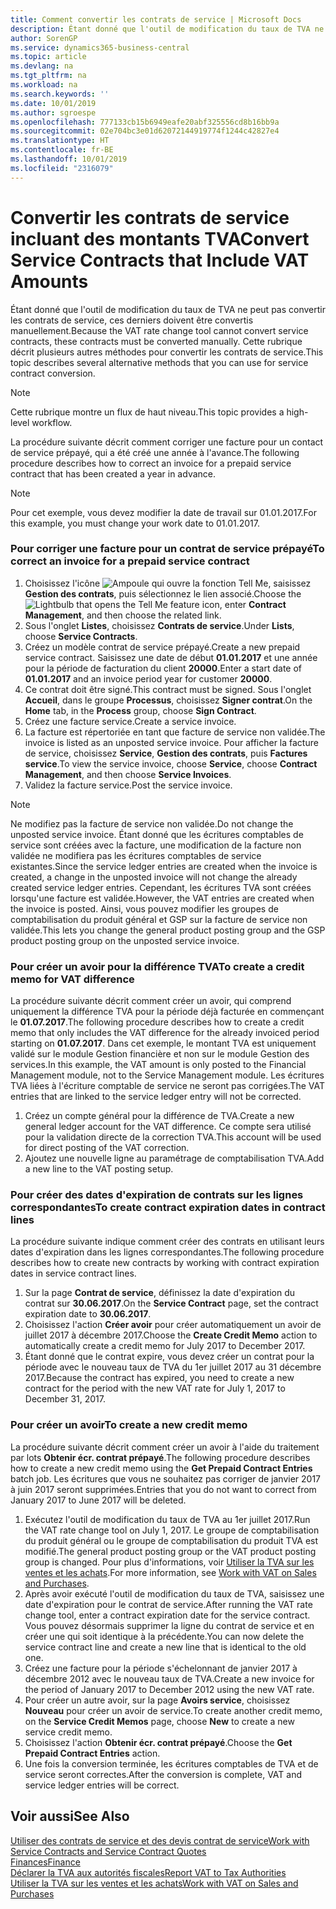 ```yaml
---
title: Comment convertir les contrats de service | Microsoft Docs
description: Étant donné que l'outil de modification du taux de TVA ne peut pas convertir les contrats de service, ces derniers doivent être convertis manuellement. Cette rubrique décrit plusieurs autres méthodes pour convertir les contrats de service.
author: SorenGP
ms.service: dynamics365-business-central
ms.topic: article
ms.devlang: na
ms.tgt_pltfrm: na
ms.workload: na
ms.search.keywords: ''
ms.date: 10/01/2019
ms.author: sgroespe
ms.openlocfilehash: 777133cb15b6949eafe20abf325556cd8b16bb9a
ms.sourcegitcommit: 02e704bc3e01d62072144919774f1244c42827e4
ms.translationtype: HT
ms.contentlocale: fr-BE
ms.lasthandoff: 10/01/2019
ms.locfileid: "2316079"
---
```

# <a name="convert-service-contracts-that-include-vat-amounts"></a><span data-ttu-id="e2177-104">Convertir les contrats de service incluant des montants TVA</span><span class="sxs-lookup"><span data-stu-id="e2177-104">Convert Service Contracts that Include VAT Amounts</span></span>
<span data-ttu-id="e2177-105">Étant donné que l'outil de modification du taux de TVA ne peut pas convertir les contrats de service, ces derniers doivent être convertis manuellement.</span><span class="sxs-lookup"><span data-stu-id="e2177-105">Because the VAT rate change tool cannot convert service contracts, these contracts must be converted manually.</span></span> <span data-ttu-id="e2177-106">Cette rubrique décrit plusieurs autres méthodes pour convertir les contrats de service.</span><span class="sxs-lookup"><span data-stu-id="e2177-106">This topic describes several alternative methods that you can use for service contract conversion.</span></span>  

> [!NOTE]  
>  <span data-ttu-id="e2177-107">Cette rubrique montre un flux de haut niveau.</span><span class="sxs-lookup"><span data-stu-id="e2177-107">This topic provides a high-level workflow.</span></span>  

 <span data-ttu-id="e2177-108">La procédure suivante décrit comment corriger une facture pour un contact de service prépayé, qui a été créé une année à l'avance.</span><span class="sxs-lookup"><span data-stu-id="e2177-108">The following procedure describes how to correct an invoice for a prepaid service contract that has been created a year in advance.</span></span>  

> [!NOTE]  
>  <span data-ttu-id="e2177-109">Pour cet exemple, vous devez modifier la date de travail sur 01.01.2017.</span><span class="sxs-lookup"><span data-stu-id="e2177-109">For this example, you must change your work date to 01.01.2017.</span></span>  

### <a name="to-correct-an-invoice-for-a-prepaid-service-contract"></a><span data-ttu-id="e2177-110">Pour corriger une facture pour un contrat de service prépayé</span><span class="sxs-lookup"><span data-stu-id="e2177-110">To correct an invoice for a prepaid service contract</span></span>  
1. <span data-ttu-id="e2177-111">Choisissez l'icône ![Ampoule qui ouvre la fonction Tell Me](media/ui-search/search_small.png "Dites-moi ce que vous voulez faire"), saisissez **Gestion des contrats**, puis sélectionnez le lien associé.</span><span class="sxs-lookup"><span data-stu-id="e2177-111">Choose the ![Lightbulb that opens the Tell Me feature](media/ui-search/search_small.png "Tell me what you want to do") icon, enter **Contract Management**, and then choose the related link.</span></span>  
2. <span data-ttu-id="e2177-112">Sous l'onglet **Listes**, choisissez **Contrats de service**.</span><span class="sxs-lookup"><span data-stu-id="e2177-112">Under **Lists**, choose **Service Contracts**.</span></span>  
3. <span data-ttu-id="e2177-113">Créez un modèle contrat de service prépayé.</span><span class="sxs-lookup"><span data-stu-id="e2177-113">Create a new prepaid service contract.</span></span> <span data-ttu-id="e2177-114">Saisissez une date de début **01.01.2017** et une année pour la période de facturation du client **20000**.</span><span class="sxs-lookup"><span data-stu-id="e2177-114">Enter a start date of **01.01.2017** and an invoice period year for customer **20000**.</span></span>  
4. <span data-ttu-id="e2177-115">Ce contrat doit être signé.</span><span class="sxs-lookup"><span data-stu-id="e2177-115">This contract must be signed.</span></span> <span data-ttu-id="e2177-116">Sous l'onglet **Accueil**, dans le groupe **Processus**, choisissez **Signer contrat**.</span><span class="sxs-lookup"><span data-stu-id="e2177-116">On the **Home** tab, in the **Process** group, choose **Sign Contract**.</span></span>  
5. <span data-ttu-id="e2177-117">Créez une facture service.</span><span class="sxs-lookup"><span data-stu-id="e2177-117">Create a service invoice.</span></span>
6. <span data-ttu-id="e2177-118">La facture est répertoriée en tant que facture de service non validée.</span><span class="sxs-lookup"><span data-stu-id="e2177-118">The invoice is listed as an unposted service invoice.</span></span> <span data-ttu-id="e2177-119">Pour afficher la facture de service, choisissez **Service**, **Gestion des contrats**, puis **Factures service**.</span><span class="sxs-lookup"><span data-stu-id="e2177-119">To view the service invoice, choose **Service**, choose **Contract Management**, and then choose **Service Invoices**.</span></span>  
7. <span data-ttu-id="e2177-120">Validez la facture service.</span><span class="sxs-lookup"><span data-stu-id="e2177-120">Post the service invoice.</span></span>  

> [!NOTE]  
>  <span data-ttu-id="e2177-121">Ne modifiez pas la facture de service non validée.</span><span class="sxs-lookup"><span data-stu-id="e2177-121">Do not change the unposted service invoice.</span></span> <span data-ttu-id="e2177-122">Étant donné que les écritures comptables de service sont créées avec la facture, une modification de la facture non validée ne modifiera pas les écritures comptables de service existantes.</span><span class="sxs-lookup"><span data-stu-id="e2177-122">Since the service ledger entries are created when the invoice is created, a change in the unposted invoice will not change the already created service ledger entries.</span></span> <span data-ttu-id="e2177-123">Cependant, les écritures TVA sont créées lorsqu'une facture est validée.</span><span class="sxs-lookup"><span data-stu-id="e2177-123">However, the VAT entries are created when the invoice is posted.</span></span> <span data-ttu-id="e2177-124">Ainsi, vous pouvez modifier les groupes de comptabilisation du produit général et GSP sur la facture de service non validée.</span><span class="sxs-lookup"><span data-stu-id="e2177-124">This lets you change the general product posting group and the GSP product posting group on the unposted service invoice.</span></span>  

### <a name="to-create-a-credit-memo-for-vat-difference"></a><span data-ttu-id="e2177-125">Pour créer un avoir pour la différence TVA</span><span class="sxs-lookup"><span data-stu-id="e2177-125">To create a credit memo for VAT difference</span></span>  
<span data-ttu-id="e2177-126">La procédure suivante décrit comment créer un avoir, qui comprend uniquement la différence TVA pour la période déjà facturée en commençant le **01.07.2017**.</span><span class="sxs-lookup"><span data-stu-id="e2177-126">The following procedure describes how to create a credit memo that only includes the VAT difference for the already invoiced period starting on **01.07.2017**.</span></span> <span data-ttu-id="e2177-127">Dans cet exemple, le montant TVA est uniquement validé sur le module Gestion financière et non sur le module Gestion des services.</span><span class="sxs-lookup"><span data-stu-id="e2177-127">In this example, the VAT amount is only posted to the Financial Management module, not to the Service Management module.</span></span> <span data-ttu-id="e2177-128">Les écritures TVA liées à l'écriture comptable de service ne seront pas corrigées.</span><span class="sxs-lookup"><span data-stu-id="e2177-128">The VAT entries that are linked to the service ledger entry will not be corrected.</span></span>  

1. <span data-ttu-id="e2177-129">Créez un compte général pour la différence de TVA.</span><span class="sxs-lookup"><span data-stu-id="e2177-129">Create a new general ledger account for the VAT difference.</span></span> <span data-ttu-id="e2177-130">Ce compte sera utilisé pour la validation directe de la correction TVA.</span><span class="sxs-lookup"><span data-stu-id="e2177-130">This account will be used for direct posting of the VAT correction.</span></span>  
2. <span data-ttu-id="e2177-131">Ajoutez une nouvelle ligne au paramétrage de comptabilisation TVA.</span><span class="sxs-lookup"><span data-stu-id="e2177-131">Add a new line to the VAT posting setup.</span></span>  

### <a name="to-create-contract-expiration-dates-in-contract-lines"></a><span data-ttu-id="e2177-132">Pour créer des dates d'expiration de contrats sur les lignes correspondantes</span><span class="sxs-lookup"><span data-stu-id="e2177-132">To create contract expiration dates in contract lines</span></span>  
<span data-ttu-id="e2177-133">La procédure suivante indique comment créer des contrats en utilisant leurs dates d'expiration dans les lignes correspondantes.</span><span class="sxs-lookup"><span data-stu-id="e2177-133">The following procedure describes how to create new contracts by working with contract expiration dates in service contract lines.</span></span>  

1. <span data-ttu-id="e2177-134">Sur la page **Contrat de service**, définissez la date d'expiration du contrat sur **30.06.2017**.</span><span class="sxs-lookup"><span data-stu-id="e2177-134">On the **Service Contract** page, set the contract expiration date to **30.06.2017**.</span></span>  
2. <span data-ttu-id="e2177-135">Choisissez l'action **Créer avoir** pour créer automatiquement un avoir de juillet 2017 à décembre 2017.</span><span class="sxs-lookup"><span data-stu-id="e2177-135">Choose the **Create Credit Memo** action to automatically create a credit memo for July 2017 to December 2017.</span></span>  
3. <span data-ttu-id="e2177-136">Étant donné que le contrat expire, vous devez créer un contrat pour la période avec le nouveau taux de TVA du 1er juillet 2017 au 31 décembre 2017.</span><span class="sxs-lookup"><span data-stu-id="e2177-136">Because the contract has expired, you need to create a new contract for the period with the new VAT rate for July 1, 2017 to December 31, 2017.</span></span>  

### <a name="to-create-a-new-credit-memo"></a><span data-ttu-id="e2177-137">Pour créer un avoir</span><span class="sxs-lookup"><span data-stu-id="e2177-137">To create a new credit memo</span></span>  
<span data-ttu-id="e2177-138">La procédure suivante décrit comment créer un avoir à l'aide du traitement par lots **Obtenir écr. contrat prépayé**.</span><span class="sxs-lookup"><span data-stu-id="e2177-138">The following procedure describes how to create a new credit memo using the **Get Prepaid Contract Entries** batch job.</span></span> <span data-ttu-id="e2177-139">Les écritures que vous ne souhaitez pas corriger de janvier 2017 à juin 2017 seront supprimées.</span><span class="sxs-lookup"><span data-stu-id="e2177-139">Entries that you do not want to correct from January 2017 to June 2017 will be deleted.</span></span>  

1. <span data-ttu-id="e2177-140">Exécutez l'outil de modification du taux de TVA au 1er juillet 2017.</span><span class="sxs-lookup"><span data-stu-id="e2177-140">Run the VAT rate change tool on July 1, 2017.</span></span> <span data-ttu-id="e2177-141">Le groupe de comptabilisation du produit général ou le groupe de comptabilisation du produit TVA est modifié.</span><span class="sxs-lookup"><span data-stu-id="e2177-141">The general product posting group or the VAT product posting group is changed.</span></span> <span data-ttu-id="e2177-142">Pour plus d'informations, voir [Utiliser la TVA sur les ventes et les achats](finance-work-with-vat.md).</span><span class="sxs-lookup"><span data-stu-id="e2177-142">For more information, see [Work with VAT on Sales and Purchases](finance-work-with-vat.md).</span></span>  
2. <span data-ttu-id="e2177-143">Après avoir exécuté l'outil de modification du taux de TVA, saisissez une date d'expiration pour le contrat de service.</span><span class="sxs-lookup"><span data-stu-id="e2177-143">After running the VAT rate change tool, enter a contract expiration date for the service contract.</span></span> <span data-ttu-id="e2177-144">Vous pouvez désormais supprimer la ligne du contrat de service et en créer une qui soit identique à la précédente.</span><span class="sxs-lookup"><span data-stu-id="e2177-144">You can now delete the service contract line and create a new line that is identical to the old one.</span></span>  
3. <span data-ttu-id="e2177-145">Créez une facture pour la période s'échelonnant de janvier 2017 à décembre 2012 avec le nouveau taux de TVA.</span><span class="sxs-lookup"><span data-stu-id="e2177-145">Create a new invoice for the period of January 2017 to December 2012 using the new VAT rate.</span></span>  
4. <span data-ttu-id="e2177-146">Pour créer un autre avoir, sur la page **Avoirs service**, choisissez **Nouveau** pour créer un avoir de service.</span><span class="sxs-lookup"><span data-stu-id="e2177-146">To create another credit memo, on the **Service Credit Memos** page, choose **New** to create a new service credit memo.</span></span>  
5. <span data-ttu-id="e2177-147">Choisissez l'action **Obtenir écr. contrat prépayé**.</span><span class="sxs-lookup"><span data-stu-id="e2177-147">Choose the **Get Prepaid Contract Entries** action.</span></span>  
6. <span data-ttu-id="e2177-148">Une fois la conversion terminée, les écritures comptables de TVA et de service seront correctes.</span><span class="sxs-lookup"><span data-stu-id="e2177-148">After the conversion is complete, VAT and service ledger entries will be correct.</span></span>  

## <a name="see-also"></a><span data-ttu-id="e2177-149">Voir aussi</span><span class="sxs-lookup"><span data-stu-id="e2177-149">See Also</span></span>  
[<span data-ttu-id="e2177-150">Utiliser des contrats de service et des devis contrat de service</span><span class="sxs-lookup"><span data-stu-id="e2177-150">Work with Service Contracts and Service Contract Quotes</span></span>](service-how-to-create-service-contracts-and-service-contract-quotes.md)  
[<span data-ttu-id="e2177-151">Finances</span><span class="sxs-lookup"><span data-stu-id="e2177-151">Finance</span></span>](finance.md)  
[<span data-ttu-id="e2177-152">Déclarer la TVA aux autorités fiscales</span><span class="sxs-lookup"><span data-stu-id="e2177-152">Report VAT to Tax Authorities</span></span>](finance-how-report-vat.md)  
[<span data-ttu-id="e2177-153">Utiliser la TVA sur les ventes et les achats</span><span class="sxs-lookup"><span data-stu-id="e2177-153">Work with VAT on Sales and Purchases</span></span>](finance-work-with-vat.md)  
